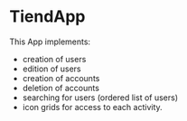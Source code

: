 # TiendApp
This App implements:
  - creation of users
  - edition of users
  - creation of accounts
  - deletion of accounts
  - searching for users (ordered list of users)
  - icon grids for access to each activity.
